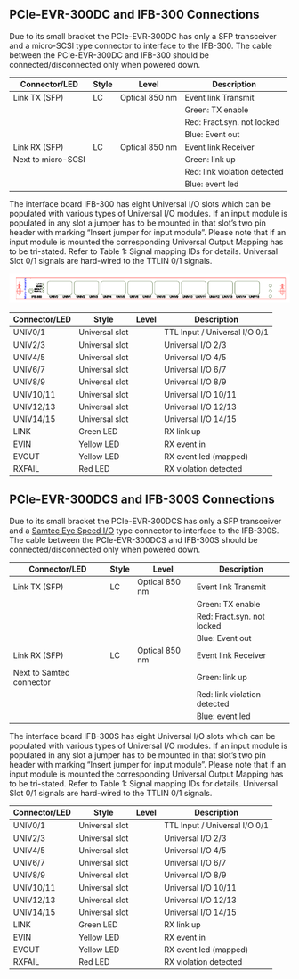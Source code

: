 ## PCIe-EVR-300DC and IFB-300 Connections

Due to its small bracket the PCIe-EVR-300DC has only a SFP transceiver and a micro-SCSI type connector
to interface to the IFB-300. The cable between the PCIe-EVR-300DC and IFB-300 should be 
connected/disconnected only when powered down.

| Connector/LED      | Style | Level          | Description                  |
| -------------      | ----- | -----          | -----------                  |
| Link TX (SFP)      | LC    | Optical 850 nm | Event link Transmit          |
|                    |       |                | Green: TX enable             |
|                    |       |                | Red: Fract.syn. not locked   |
|                    |       |                |  Blue: Event out             |
| Link RX (SFP)      | LC    | Optical 850 nm | Event link Receiver          |
| Next to micro-SCSI |       |                | Green: link up               |
|                    |       |                | Red: link violation detected |
|                    |       |                | Blue: event led              |

The interface board IFB-300 has eight Universal I/O slots which can be populated with various types of Universal I/O modules. If an input module is populated in any slot a jumper has to be mounted in that slot’s two pin header with marking “Insert jumper for input module”. Please note that if an input module is mounted the corresponding Universal Output Mapping has to be tri-stated. Refer to Table 1: Signal mapping IDs for details.
Universal Slot 0/1 signals are hard-wired to the TTLIN 0/1 signals.

![image](images/ifb-300.png)


| Connector/LED | Style          | Level | Description                   |
| ------------- | -----          | ----- | -----------                   |
| UNIV0/1       | Universal slot |       | TTL Input / Universal I/O 0/1 |
| UNIV2/3       | Universal slot |       | Universal I/O 2/3             |
| UNIV4/5       | Universal slot |       | Universal I/O 4/5             |
| UNIV6/7       | Universal slot |       | Universal I/O 6/7             |
| UNIV8/9       | Universal slot |       | Universal I/O 8/9             |
| UNIV10/11     | Universal slot |       | Universal I/O 10/11           |
| UNIV12/13     | Universal slot |       | Universal I/O 12/13           |
| UNIV14/15     | Universal slot |       | Universal I/O 14/15           |
| LINK          | Green LED      |       | RX link up                    |
| EVIN          | Yellow LED     |       | RX event in                   |
| EVOUT         | Yellow LED     |       | RX event led (mapped)         |
| RXFAIL        | Red LED        |       | RX violation detected         |

## PCIe-EVR-300DCS and IFB-300S Connections

Due to its small bracket the PCIe-EVR-300DCS has only a SFP transceiver and a [Samtec Eye Speed I/O](https://www.samtec.com/high-speed-cable/micro-coax-twinax/eye-speed-io/) type connector to interface to the IFB-300S. The cable between the PCIe-EVR-300DCS and IFB-300S should be connected/disconnected only when powered down.

| Connector/LED      | Style | Level          | Description                  |
| -------------      | ----- | -----          | -----------                  |
| Link TX (SFP)      | LC    | Optical 850 nm | Event link Transmit          |
|                    |       |                | Green: TX enable             |
|                    |       |                | Red: Fract.syn. not locked   |
|                    |       |                |  Blue: Event out             |
| Link RX (SFP)      | LC    | Optical 850 nm | Event link Receiver          |
| Next to Samtec connector |       |                | Green: link up               |
|                    |       |                | Red: link violation detected |
|                    |       |                | Blue: event led              |

The interface board IFB-300S has eight Universal I/O slots which can be populated with various types of Universal I/O modules. If an input module is populated in any slot a jumper has to be mounted in that slot’s two pin header with marking “Insert jumper for input module”. Please note that if an input module is mounted the corresponding Universal Output Mapping has to be tri-stated. Refer to Table 1: Signal mapping IDs for details.
Universal Slot 0/1 signals are hard-wired to the TTLIN 0/1 signals.

| Connector/LED | Style          | Level | Description                   |
| ------------- | -----          | ----- | -----------                   |
| UNIV0/1       | Universal slot |       | TTL Input / Universal I/O 0/1 |
| UNIV2/3       | Universal slot |       | Universal I/O 2/3             |
| UNIV4/5       | Universal slot |       | Universal I/O 4/5             |
| UNIV6/7       | Universal slot |       | Universal I/O 6/7             |
| UNIV8/9       | Universal slot |       | Universal I/O 8/9             |
| UNIV10/11     | Universal slot |       | Universal I/O 10/11           |
| UNIV12/13     | Universal slot |       | Universal I/O 12/13           |
| UNIV14/15     | Universal slot |       | Universal I/O 14/15           |
| LINK          | Green LED      |       | RX link up                    |
| EVIN          | Yellow LED     |       | RX event in                   |
| EVOUT         | Yellow LED     |       | RX event led (mapped)         |
| RXFAIL        | Red LED        |       | RX violation detected         |
